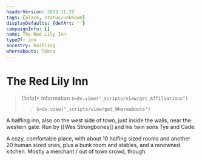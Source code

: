 ```yaml
---
headerVersion: 2023.11.25
tags: [place, status/unknown]
displayDefaults: {defArt: ''}
campaignInfo: []
name: The Red Lily Inn
typeOf: inn
ancestry: halfling
whereabouts: Tokra
---
```

# The Red Lily Inn
>[!info]+ Information
> `$=dv.view("_scripts/view/get_Affiliations")`
>> `$=dv.view("_scripts/view/get_Whereabouts")`

A halfling inn, also on the west side of town, just inside the walls, near the western gate. Run by [[Wes Strongbones]] and his twin sons Tye and Cade. 

A cozy, comfortable place, with about 10 halfing sized rooms and another 20 human sized ones, plus a bunk room and stables, and a renowned kitchen. Mostly a merchant / out of town crowd, though.


